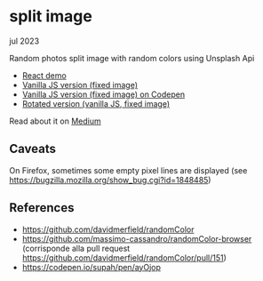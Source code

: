 # split image

jul 2023

Random photos split image with random colors using Unsplash Api

* [React demo](https://massimo-cassandro.github.io/area-test/2023-07-split-image/build/index.html)
* [Vanilla JS version (fixed image)](https://massimo-cassandro.github.io/area-test/2023-07-split-image/vanilla-js-version/index.html)
* [Vanilla JS version (fixed image) on Codepen](https://codepen.io/massimo-cassandro/full/OJaYxLa)
* [Rotated version (vanilla JS, fixed image)](https://massimo-cassandro.github.io/area-test/2023-07-split-image/rotated-version/rotated-and-scaled.html)

Read about it on [Medium](https://medium.com/@massimo.cassandro/a-split-image-effect-in-react-beb2baa3fe5f)


## Caveats
On Firefox, sometimes some empty pixel lines are displayed (see <https://bugzilla.mozilla.org/show_bug.cgi?id=1848485>)


## References

* <https://github.com/davidmerfield/randomColor>
* <https://github.com/massimo-cassandro/randomColor-browser> (corrisponde alla pull request https://github.com/davidmerfield/randomColor/pull/151)
* <https://codepen.io/supah/pen/ayOjop>
